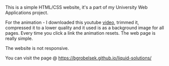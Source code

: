 This is a simple HTML/CSS website, it's a part of my University Web Applications project. 

<p>
For the animation - I downloaded this youtube <a href="https://youtu.be/lH6qlF_iegU">video</a>, trimmed it, compressed it to a lower quality and it used is
as a background image for all pages. Every time you click a link the animation resets. The web page is really simple.
</p>

The website is not responsive.

You can visit the page @ https://bgrobelsek.github.io/liquid-solutions/

